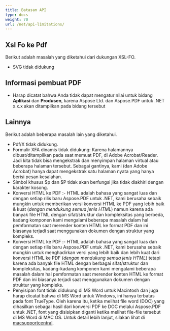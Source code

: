 ```yaml
---
title: Batasan API
type: docs
weight: 70
url: /net/api-limitations/
---
```


## **Xsl Fo ke Pdf**
Berikut adalah masalah yang diketahui dari dukungan XSL-FO.

- SVG tidak didukung
## **Informasi pembuat PDF**
- Harap dicatat bahwa Anda tidak dapat mengatur nilai untuk bidang **Aplikasi** dan **Produsen**, karena Aspose Ltd. dan Aspose.PDF untuk .NET x.x.x akan ditampilkan pada bidang tersebut
## **Lainnya**
Berikut adalah beberapa masalah lain yang diketahui.

- Pdf/X tidak didukung.
- Formulir XFA dinamis tidak didukung: Karena halamannya dibuat/ditampilkan pada saat memuat PDF, di Adobe Acrobat/Reader. Jadi kita tidak bisa mengekstrak dan menyimpan halaman virtual atau beberapa halaman tersebut. Sebagai gantinya, kami (dan Adobe Acrobat) hanya dapat mengekstrak satu halaman nyata yang hanya berisi pesan kesalahan.
- Simbol khusus $p dan $P tidak akan berfungsi jika tidak diakhiri dengan karakter kosong.
- Konversi HTML ke PDF :- HTML adalah bahasa yang sangat luas dan dengan setiap rilis baru Aspose.PDF untuk .NET, kami berusaha sebaik mungkin untuk memberikan versi konversi HTML ke PDF yang lebih baik & kuat (*dengan mendukung semua jenis HTML*) namun karena ada banyak file HTML dengan sifat/struktur dan kompleksitas yang berbeda, kadang komponen kami mengalami beberapa masalah dalam hal pemformatan saat merender konten HTML ke format PDF dan ini biasanya terjadi saat menggunakan dokumen dengan struktur yang kompleks.
- Konversi HTML ke PDF :- HTML adalah bahasa yang sangat luas dan dengan setiap rilis baru Aspose.PDF untuk .NET, kami berusaha sebaik mungkin untuk menghadirkan versi yang lebih baik dan lebih kuat dari konversi HTML ke PDF (*dengan mendukung semua jenis HTML*) tetapi karena ada banyak file HTML dengan berbagai sifat/struktur dan kompleksitas, kadang-kadang komponen kami mengalami beberapa masalah dalam hal pemformatan saat merender konten HTML ke format PDF dan ini biasanya terjadi saat menggunakan dokumen dengan struktur yang kompleks.
- Penyisipan font tidak didukung di MS Word untuk Macintosh dan juga harap dicatat bahwa di MS Word untuk Windows, ini hanya terbatas pada font TrueType. Oleh karena itu, ketika melihat file word (DOC) yang dihasilkan sebagai hasil dari konversi PDF ke DOC melalui Aspose.PDF untuk .NET, font yang disisipkan diganti ketika melihat file-file tersebut di MS Word di MAC OS. Untuk detail lebih lanjut, silakan lihat di [macsupportcentral](http://www.macsupportcentral.com/2012/05/embed-fonts-microsoft-office-word-files/).
